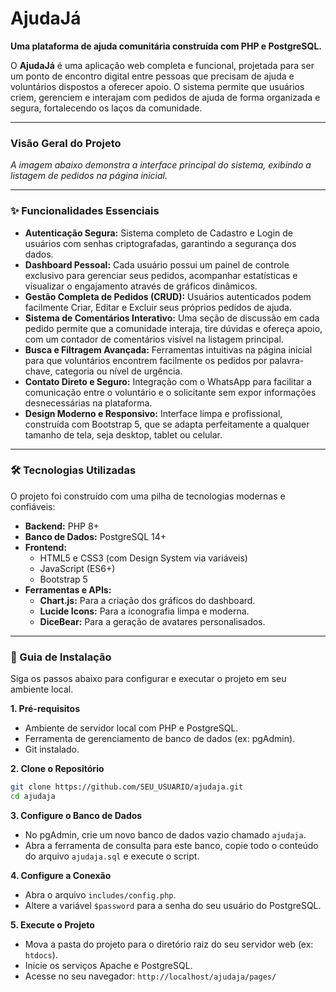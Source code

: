 # AjudaJá

**Uma plataforma de ajuda comunitária construída com PHP e PostgreSQL.**

O **AjudaJá** é uma aplicação web completa e funcional, projetada para ser um ponto de encontro digital entre pessoas que precisam de ajuda e voluntários dispostos a oferecer apoio. O sistema permite que usuários criem, gerenciem e interajam com pedidos de ajuda de forma organizada e segura, fortalecendo os laços da comunidade.

-----

### Visão Geral do Projeto

*A imagem abaixo demonstra a interface principal do sistema, exibindo a listagem de pedidos na página inicial.*

-----

### ✨ Funcionalidades Essenciais

  - **Autenticação Segura:** Sistema completo de Cadastro e Login de usuários com senhas criptografadas, garantindo a segurança dos dados.
  - **Dashboard Pessoal:** Cada usuário possui um painel de controle exclusivo para gerenciar seus pedidos, acompanhar estatísticas e visualizar o engajamento através de gráficos dinâmicos.
  - **Gestão Completa de Pedidos (CRUD):** Usuários autenticados podem facilmente Criar, Editar e Excluir seus próprios pedidos de ajuda.
  - **Sistema de Comentários Interativo:** Uma seção de discussão em cada pedido permite que a comunidade interaja, tire dúvidas e ofereça apoio, com um contador de comentários visível na listagem principal.
  - **Busca e Filtragem Avançada:** Ferramentas intuitivas na página inicial para que voluntários encontrem facilmente os pedidos por palavra-chave, categoria ou nível de urgência.
  - **Contato Direto e Seguro:** Integração com o WhatsApp para facilitar a comunicação entre o voluntário e o solicitante sem expor informações desnecessárias na plataforma.
  - **Design Moderno e Responsivo:** Interface limpa e profissional, construída com Bootstrap 5, que se adapta perfeitamente a qualquer tamanho de tela, seja desktop, tablet ou celular.

-----

### 🛠️ Tecnologias Utilizadas

O projeto foi construído com uma pilha de tecnologias modernas e confiáveis:

  - **Backend:** PHP 8+
  - **Banco de Dados:** PostgreSQL 14+
  - **Frontend:**
      - HTML5 e CSS3 (com Design System via variáveis)
      - JavaScript (ES6+)
      - Bootstrap 5
  - **Ferramentas e APIs:**
      - **Chart.js:** Para a criação dos gráficos do dashboard.
      - **Lucide Icons:** Para a iconografia limpa e moderna.
      - **DiceBear:** Para a geração de avatares personalisados.

-----

### 🚀 Guia de Instalação

Siga os passos abaixo para configurar e executar o projeto em seu ambiente local.

**1. Pré-requisitos**

  - Ambiente de servidor local com PHP e PostgreSQL.
  - Ferramenta de gerenciamento de banco de dados (ex: pgAdmin).
  - Git instalado.

**2. Clone o Repositório**

```bash
git clone https://github.com/SEU_USUARIO/ajudaja.git
cd ajudaja
```

**3. Configure o Banco de Dados**

  - No pgAdmin, crie um novo banco de dados vazio chamado `ajudaja`.
  - Abra a ferramenta de consulta para este banco, copie todo o conteúdo do arquivo `ajudaja.sql` e execute o script.

**4. Configure a Conexão**

  - Abra o arquivo `includes/config.php`.
  - Altere a variável `$password` para a senha do seu usuário do PostgreSQL.

**5. Execute o Projeto**

  - Mova a pasta do projeto para o diretório raiz do seu servidor web (ex: `htdocs`).
  - Inicie os serviços Apache e PostgreSQL.
  - Acesse no seu navegador: `http://localhost/ajudaja/pages/`